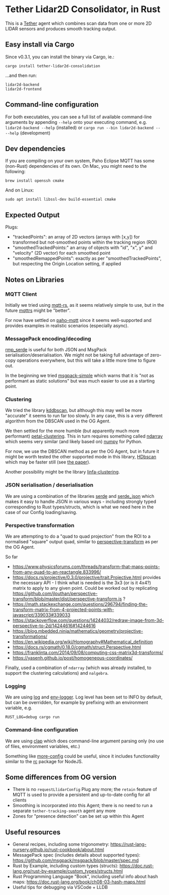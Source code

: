 # Tether Lidar2D Consolidator, in Rust

This is a [Tether](https://github.com/RandomStudio/tether) agent which combines scan data from one or more 2D LIDAR sensors and produces smooth tracking output.

## Easy install via Cargo
Since v0.3.1, you can install the binary via Cargo, ie.:
```
cargo install tether-lidar2d-consolidation
```

...and then run:
```
lidar2d-backend
lidar2d-frontend
```

## Command-line configuration
For both executables, you can see a full list of available command-line arguments by appending `--help` onto your executing command, e.g. `lidar2d-backend --help` (installed) or `cargo run --bin lidar2d-backend -- --help` (development)


## Dev dependencies
If you are compiling on your own system, Paho Eclipse MQTT has some (non-Rust) dependencies of its own. On Mac, you might need to the following:

```
brew install openssh cmake
```

And on Linux:
```
sudo apt install libssl-dev build-essential cmake
```

## Expected Output
Plugs:
- "trackedPoints": an array of 2D vectors (arrays with [x,y]) for transformed but not-smoothed points within the tracking region (ROI)
- "smoothedTrackedPoints:" an array of objects with "id", "x", y" and "velocity" (2D vector) for each smoothed point
- "smoothedRemappedPoints": exactly as per "smoothedTrackedPoints", but respecting the Origin Location setting, if applied

## Notes on Libraries

### MQTT Client
Initially we tried using [mqtt-rs](https://github.com/zonyitoo/mqtt-rs), as it seems relatively simple to use, but in the future [mqttrs](https://github.com/00imvj00/mqttrs) might be "better".

For now have settled on [paho-mqtt](https://crates.io/crates/paho-mqtt) since it seems well-supported and provides examples in realistic scenarios (especially async).

### MessagePack encoding/decoding
[rmp_serde](https://docs.rs/rmp-serde/latest/rmp_serde/) is useful for both JSON and MsgPack serialisation/deserialisation. We might not be taking full advantage of zero-copy operations everywhere, but this will take a little more time to figure out.

In the beginning we tried [msgpack-simple](https://crates.io/crates/msgpack_simple) which warns that it is "not as performant as static solutions" but was much easier to use as a starting point.


### Clustering
We tried the library [kddbscan](https://crates.io/crates/kddbscan), but although this may well be more "accurate" it seems to run far too slowly. In any case, this is a very different algorithm from the DBSCAN used in the OG Agent.

We then settled for the more humble (but apparently much more performant) [petal-clustering](https://crates.io/crates/petal-clustering). This in turn requires something called [ndarray](https://docs.rs/crate/ndarray/0.15.6) which seems very similar (and likely based on) [numpy](https://numpy.org/) for Python.

For now, we use the DBSCAN method as per the OG Agent, but in future it might be worth tested the other supported mode in this library, [HDbscan](https://docs.rs/petal-clustering/0.5.1/petal_clustering/struct.HDbscan.html) which may be faster still (see [the paper](https://dl.acm.org/doi/abs/10.1145/3448016.3457296)).

Another possibility might be the library [linfa-clustering](https://crates.io/crates/linfa-clustering).

### JSON serialisation / deserialisation
We are using a combination of the libraries [serde](https://serde.rs/) and [serde_json](https://docs.rs/serde_json/latest/serde_json/#) which makes it easy to handle JSON in various ways - including strongly typed corresponding to Rust types/structs, which is what we need here in the case of our Config loading/saving.

### Perspective transformation
We are attempting to do a "quad to quad projection" from the ROI to a normalised "square" output quad, similar to [perspective-transform](https://www.npmjs.com/package/perspective-transform) as per the OG Agent.

So far
- https://www.physicsforums.com/threads/transform-that-maps-points-from-any-quad-to-an-reactangle.833996/
- https://docs.rs/projective/0.3.0/projective/trait.Projective.html provides the necessary API - I think what is needed is the 3x3 (or is it 4x4?) matrix to apply to any given point. Could be worked out by replicating https://github.com/jlouthan/perspective-transform/blob/master/dist/perspective-transform.js ?
- https://math.stackexchange.com/questions/296794/finding-the-transform-matrix-from-4-projected-points-with-javascript/339033#339033
- https://stackoverflow.com/questions/14244032/redraw-image-from-3d-perspective-to-2d/14244616#14244616
- https://blog.mbedded.ninja/mathematics/geometry/projective-transformations/
- https://en.wikipedia.org/wiki/Homography#Mathematical_definition
- https://docs.rs/cgmath/0.18.0/cgmath/struct.Perspective.html
- https://franklinta.com/2014/09/08/computing-css-matrix3d-transforms/
- https://yasenh.github.io/post/homogeneous-coordinates/

Finally, used a combination of `ndarray` (which was already installed, to support the clustering calculations) and `nalgebra`.

### Logging
We are using [log](https://crates.io/crates/log) and [env-logger](https://crates.io/crates/env_logger). Log level has been set to INFO by default, but can be overridden, for example by prefixing with an environment variable, e.g.
```
RUST_LOG=debug cargo run
```

### Command-line configuration
We are using [clap](https://crates.io/crates/clap) which does command-line argument parsing only (no use of files, environment variables, etc.)

Something like [more-config](https://crates.io/crates/more-config) could be useful, since it includes functionality similar to the [rc](https://www.npmjs.com/package/rc) package for NodeJS.

## Some differences from OG version
- There is no `requestLlidarConfig` Plug any more; the `retain` feature of MQTT is used to provide a persistent and up-to-date config for all clients
- Smoothing is incorporated into this Agent; there is no need to run a separate `tether-tracking-smooth` agent any more
- Zones for "presence detection" can be set up within this Agent

## Useful resources
- General recipes, including some trigonometry: https://rust-lang-nursery.github.io/rust-cookbook/about.html
- MessagePack spec (includes details about supported types): https://github.com/msgpack/msgpack/blob/master/spec.md
- Rust by Example, including custom types (structs): https://doc.rust-lang.org/rust-by-example/custom_types/structs.html
- Rust Programming Language "Book", including useful info about hash maps: https://doc.rust-lang.org/book/ch08-03-hash-maps.html
- Useful tips for debugging via VSCode + LLDB
